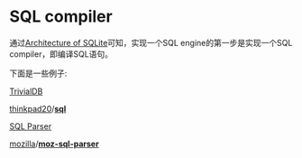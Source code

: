 # SQL compiler

通过[Architecture of SQLite](https://www.sqlite.org/arch.html)可知，实现一个SQL engine的第一步是实现一个SQL compiler，即编译SQL语句。

下面是一些例子:

[TrivialDB](https://github.com/miskcoo/TrivialDB)

[thinkpad20](https://github.com/thinkpad20)/**[sql](https://github.com/thinkpad20/sql)**

[SQL Parser](https://github.com/alibaba/druid/wiki/SQL-Parser)

[mozilla](https://github.com/mozilla)/**[moz-sql-parser](https://github.com/mozilla/moz-sql-parser)**